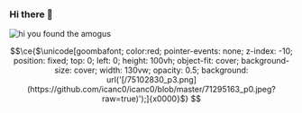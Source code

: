 ### Hi there 👋


![hi you found the amogus](https://wakatime.com/badge/user/45de6d99-7fdf-4ce1-b67d-2483e19eefdf.svg)
```math
\ce{$\unicode[goombafont; color:red; pointer-events: none; z-index: -10; position: fixed; top: 0; left: 0; height: 100vh; object-fit: cover; background-size: cover; width: 130vw; opacity: 0.5; background: url('[/75102830_p3.png](https://github.com/icanc0/icanc0/blob/master/71295163_p0.jpeg?raw=true)');]{x0000}$}
